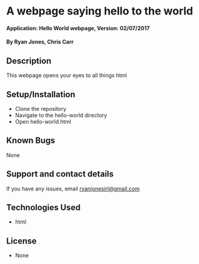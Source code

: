 # A webpage saying hello to the world

#### Application: Hello World webpage, Version: 02/07/2017

#### By Ryan Jones, Chris Carr

## Description

This webpage opens your eyes to all things html

## Setup/Installation

* Clone the repository
* Navigate to the hello-world directory
* Open hello-world.html

## Known Bugs

None

## Support and contact details

If you have any issues, email ryanjonesirl@gmail.com

## Technologies Used

* html

## License

* None
